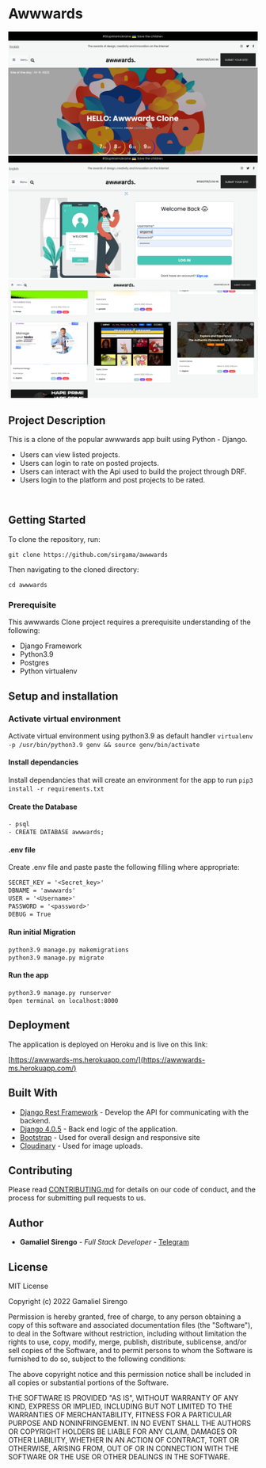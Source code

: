 # Awwwards

<img src="./static/projects/assets/screenh.png">
<img src="./static/projects/assets/screenh2.png">
<img src="./static/projects/assets/screenh1.png">

## Project Description

This is a clone of the popular awwwards app  built using Python - Django.

- Users  can view listed projects.
- Users can login to rate on posted projects.
- Users can interact with the Api used to build the project through DRF.
- Users login to the platform and post projects to be rated.
<!-- 
## BDD

| Behavior            | Input                         | Output                        |
| ------------------- | ----------------------------- | ----------------------------- |
| View photos of interest | Scroll to see a gallery and click on picture | Displays a picture with name description and copy link for sharing |
| Search a picture by category | Enter the category in the search input| Displays Images in the searched category |
| View pictures by location | Click on location of interest from the Navbar | Displays Images of chosen location |
| Copy Link to clipboard | Click on copy link button in the modal class | Copies link to clipboard |
| View Single picture | Click on photo of interest then click on image | Displays a single page with details of the picture and related images | -->

<br>




## Getting Started

To clone the repository, run:

    git clone https://github.com/sirgama/awwwards

Then navigating to the cloned directory:

    cd awwwards


### Prerequisite
This awwwards Clone project requires a prerequisite understanding of the following:
- Django Framework
- Python3.9
- Postgres
- Python virtualenv

## Setup and installation

###  Activate virtual environment
Activate virtual environment using python3.9 as default handler
    `virtualenv -p /usr/bin/python3.9 genv && source genv/bin/activate`
####  Install dependancies
Install dependancies that will create an environment for the app to run `pip3 install -r requirements.txt`
####  Create the Database
    - psql
    - CREATE DATABASE awwwards;
####  .env file
Create .env file and paste paste the following filling where appropriate:

    SECRET_KEY = '<Secret_key>'
    DBNAME = 'awwwards'
    USER = '<Username>'
    PASSWORD = '<password>'
    DEBUG = True
#### Run initial Migration
    python3.9 manage.py makemigrations 
    python3.9 manage.py migrate
#### Run the app
    python3.9 manage.py runserver
    Open terminal on localhost:8000

## Deployment

The application is deployed on Heroku and is live on this link:

[https://awwwards-ms.herokuapp.com/](https://awwwards-ms.herokuapp.com/)

## Built With

  - [Django Rest Framework](https://www.django-rest-framework.org/) - Develop the API for communicating with the backend.
  - [Django 4.0.5](https://docs.djangoproject.com/en/4.0/releases/4.0.4/) - Back end logic of the application.
  - [Bootstrap](https://getbootstrap.com/) - Used for overall design and responsive site
  - [Cloudinary](https://cloudinary.com/console/c-11a54b72b392fb43204015047228ae/getting-started) - Used for image uploads.

## Contributing

Please read [CONTRIBUTING.md](CONTRIBUTING.md) for details on our code
of conduct, and the process for submitting pull requests to us.

## Author

  - **Gamaliel Sirengo** - *Full Stack Developer* -
    [Telegram](https://t.me/sirgama)

## License

MIT License

Copyright (c) 2022 Gamaliel Sirengo

Permission is hereby granted, free of charge, to any person obtaining a copy
of this software and associated documentation files (the "Software"), to deal
in the Software without restriction, including without limitation the rights
to use, copy, modify, merge, publish, distribute, sublicense, and/or sell
copies of the Software, and to permit persons to whom the Software is
furnished to do so, subject to the following conditions:

The above copyright notice and this permission notice shall be included in all
copies or substantial portions of the Software.

THE SOFTWARE IS PROVIDED "AS IS", WITHOUT WARRANTY OF ANY KIND, EXPRESS OR
IMPLIED, INCLUDING BUT NOT LIMITED TO THE WARRANTIES OF MERCHANTABILITY,
FITNESS FOR A PARTICULAR PURPOSE AND NONINFRINGEMENT. IN NO EVENT SHALL THE
AUTHORS OR COPYRIGHT HOLDERS BE LIABLE FOR ANY CLAIM, DAMAGES OR OTHER
LIABILITY, WHETHER IN AN ACTION OF CONTRACT, TORT OR OTHERWISE, ARISING FROM,
OUT OF OR IN CONNECTION WITH THE SOFTWARE OR THE USE OR OTHER DEALINGS IN THE
SOFTWARE.


